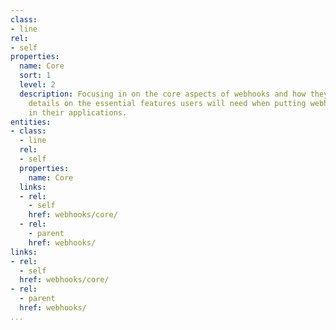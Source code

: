 ```yaml
---
class:
- line
rel:
- self
properties:
  name: Core
  sort: 1
  level: 2
  description: Focusing in on the core aspects of webhooks and how they operate, providing
    details on the essential features users will need when putting webhooks to work
    in their applications.
entities:
- class:
  - line
  rel:
  - self
  properties:
    name: Core
  links:
  - rel:
    - self
    href: webhooks/core/
  - rel:
    - parent
    href: webhooks/
links:
- rel:
  - self
  href: webhooks/core/
- rel:
  - parent
  href: webhooks/
...
```

